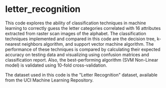 # letter_recognition
This code explores the ability of classification techniques in machine learning to correctly guess the letter categories correlated with 16 attributes extracted from raster
scan images of the alphabet. The classification techniques implemented and compared in this code are the decision tree, k-nearest neighbors algorithm, 
and support vector machine algorithm. The performance of these techniques is compared by calculating their expected accuracy on testing data and
visualizing using confusion matrices and classification report. Also, the best-performing algorithm (SVM Non-Linear model) is validated using 10-fold cross-validation.

The dataset used in this code is the "Letter Recognition" dataset, available from the UCI Machine Learning Repository.
